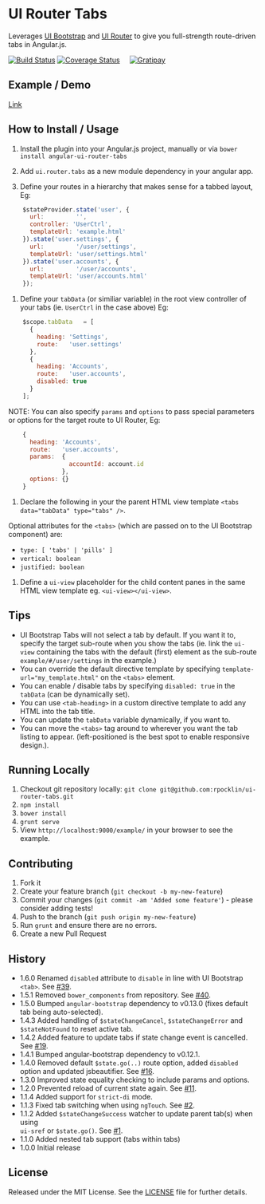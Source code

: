 # UI Router Tabs

Leverages [UI Bootstrap](http://angular-ui.github.io/bootstrap/) and [UI Router](https://github.com/angular-ui/ui-router) to give you full-strength route-driven tabs in Angular.js.

[![Build Status](https://secure.travis-ci.org/rpocklin/ui-router-tabs.svg)](http:/travis-ci.org/rpocklin/ui-router-tabs)
[![Coverage Status](https://coveralls.io/repos/rpocklin/ui-router-tabs/badge.svg)](https://coveralls.io/r/rpocklin/ui-router-tabs)
&nbsp;&nbsp;&nbsp;
[![Gratipay](https://img.shields.io/gratipay/rpocklin.svg)](https://gratipay.com/rpocklin/)


## Example / Demo
[Link](http://rpocklin.github.io/ui-router-tabs/example/index.html)

## How to Install / Usage

1. Install the plugin into your Angular.js project, manually or via `bower install angular-ui-router-tabs`
1. Add `ui.router.tabs` as a new module dependency in your angular app.

1. Define your routes in a hierarchy that makes sense for a tabbed layout, Eg:
  ```javascript
      $stateProvider.state('user', {
        url:         '',
        controller: 'UserCtrl',
        templateUrl: 'example.html'
      }).state('user.settings', {
        url:         '/user/settings',
        templateUrl: 'user/settings.html'
      }).state('user.accounts', {
        url:         '/user/accounts',
        templateUrl: 'user/accounts.html'
      });
  ```

1. Define your `tabData` (or similiar variable) in the root view controller of your tabs (ie. `UserCtrl` in the case above) Eg:
  ```javascript
      $scope.tabData   = [
        {
          heading: 'Settings',
          route:   'user.settings'
        },
        {
          heading: 'Accounts',
          route:   'user.accounts',
          disabled: true
        }
      ];
  ```

  NOTE: You can also specify `params` and `options` to pass special parameters or options for the target route to UI Router, Eg:
  ```javascript
      {
        heading: 'Accounts',
        route:   'user.accounts',
        params:  {
                   accountId: account.id
                 },
        options: {}
      }
  ```

1. Declare the following in your the parent HTML view template `<tabs data="tabData" type="tabs" />`.

  Optional attributes for the `<tabs>` (which are passed on to the UI Bootstrap component) are:

  * `type: [ 'tabs' | 'pills' ]`
  * `vertical: boolean`
  * `justified: boolean`

1. Define a `ui-view` placeholder for the child content panes in the same HTML view template eg. `<ui-view></ui-view>`.


## Tips

* UI Bootstrap Tabs will not select a tab by default.  If you want it to, specify the target sub-route when you
  show the tabs (ie. link the `ui-view` containing the tabs with the default (first) element as the sub-route `example/#/user/settings` in the example.)
* You can override the default directive template by specifying `template-url="my_template.html"` on the `<tabs>` element.
* You can enable / disable tabs by specifying `disabled: true` in the `tabData` (can be dynamically set).
* You can use `<tab-heading>` in a custom directive template to add any HTML into the tab title.
* You can update the `tabData` variable dynamically, if you want to.
* You can move the `<tabs>` tag around to wherever you want the tab listing to appear.  (left-positioned is the best spot to enable responsive design.).


## Running Locally

1. Checkout git repository locally: `git clone git@github.com:rpocklin/ui-router-tabs.git`
1. `npm install`
1. `bower install`
1. `grunt serve`
1. View `http://localhost:9000/example/` in your browser to see the example.


## Contributing

1. Fork it
2. Create your feature branch (`git checkout -b my-new-feature`)
3. Commit your changes (`git commit -am 'Added some feature'`) - please consider adding tests!
4. Push to the branch (`git push origin my-new-feature`)
5. Run `grunt` and ensure there are no errors.
6. Create a new Pull Request


## History
* 1.6.0 Renamed `disabled` attribute to `disable` in line with UI Bootstrap `<tab>`.  See [#39](/../../issues/39).
* 1.5.1 Removed `bower_components` from repository.  See [#40](/../../pull/40).
* 1.5.0 Bumped `angular-bootstrap` dependency to v0.13.0 (fixes default tab being auto-selected).
* 1.4.3 Added handling of `$stateChangeCancel`, `$stateChangeError` and `$stateNotFound` to reset active tab.
* 1.4.2 Added feature to update tabs if state change event is cancelled.  See [#19](/../../pull/19).
* 1.4.1 Bumped angular-bootstrap dependency to v0.12.1.
* 1.4.0 Removed default `$state.go(..)` route option, added `disabled` option and updated jsbeautifier.  See [#16](/../../pull/16).
* 1.3.0 Improved state equality checking to include params and options.
* 1.2.0 Prevented reload of current state again.  See [#11](/../../pull/11).
* 1.1.4 Added support for `strict-di` mode.
* 1.1.3 Fixed tab switching when using `ngTouch`.  See [#2](/../../issues/2).
* 1.1.2 Added `$stateChangeSuccess` watcher to update parent tab(s) when using <br/>`ui-sref` or `$state.go()`.  See [#1](/../../issues/1).
* 1.1.0 Added nested tab support (tabs within tabs)
* 1.0.0 Initial release

## License

Released under the MIT License. See the [LICENSE][license] file for further details.

[license]: https://github.com/rpocklin/ui-router-tabs/blob/master/LICENSE
